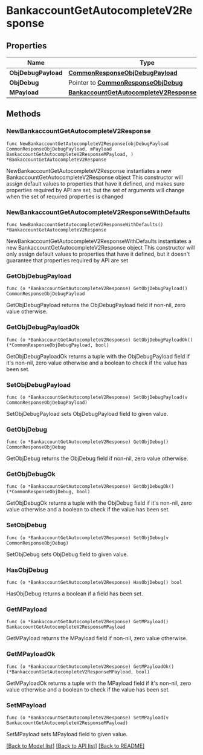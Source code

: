 # BankaccountGetAutocompleteV2Response

## Properties

Name | Type | Description | Notes
------------ | ------------- | ------------- | -------------
**ObjDebugPayload** | [**CommonResponseObjDebugPayload**](CommonResponseObjDebugPayload.md) |  | 
**ObjDebug** | Pointer to [**CommonResponseObjDebug**](CommonResponseObjDebug.md) |  | [optional] 
**MPayload** | [**BankaccountGetAutocompleteV2ResponseMPayload**](BankaccountGetAutocompleteV2ResponseMPayload.md) |  | 

## Methods

### NewBankaccountGetAutocompleteV2Response

`func NewBankaccountGetAutocompleteV2Response(objDebugPayload CommonResponseObjDebugPayload, mPayload BankaccountGetAutocompleteV2ResponseMPayload, ) *BankaccountGetAutocompleteV2Response`

NewBankaccountGetAutocompleteV2Response instantiates a new BankaccountGetAutocompleteV2Response object
This constructor will assign default values to properties that have it defined,
and makes sure properties required by API are set, but the set of arguments
will change when the set of required properties is changed

### NewBankaccountGetAutocompleteV2ResponseWithDefaults

`func NewBankaccountGetAutocompleteV2ResponseWithDefaults() *BankaccountGetAutocompleteV2Response`

NewBankaccountGetAutocompleteV2ResponseWithDefaults instantiates a new BankaccountGetAutocompleteV2Response object
This constructor will only assign default values to properties that have it defined,
but it doesn't guarantee that properties required by API are set

### GetObjDebugPayload

`func (o *BankaccountGetAutocompleteV2Response) GetObjDebugPayload() CommonResponseObjDebugPayload`

GetObjDebugPayload returns the ObjDebugPayload field if non-nil, zero value otherwise.

### GetObjDebugPayloadOk

`func (o *BankaccountGetAutocompleteV2Response) GetObjDebugPayloadOk() (*CommonResponseObjDebugPayload, bool)`

GetObjDebugPayloadOk returns a tuple with the ObjDebugPayload field if it's non-nil, zero value otherwise
and a boolean to check if the value has been set.

### SetObjDebugPayload

`func (o *BankaccountGetAutocompleteV2Response) SetObjDebugPayload(v CommonResponseObjDebugPayload)`

SetObjDebugPayload sets ObjDebugPayload field to given value.


### GetObjDebug

`func (o *BankaccountGetAutocompleteV2Response) GetObjDebug() CommonResponseObjDebug`

GetObjDebug returns the ObjDebug field if non-nil, zero value otherwise.

### GetObjDebugOk

`func (o *BankaccountGetAutocompleteV2Response) GetObjDebugOk() (*CommonResponseObjDebug, bool)`

GetObjDebugOk returns a tuple with the ObjDebug field if it's non-nil, zero value otherwise
and a boolean to check if the value has been set.

### SetObjDebug

`func (o *BankaccountGetAutocompleteV2Response) SetObjDebug(v CommonResponseObjDebug)`

SetObjDebug sets ObjDebug field to given value.

### HasObjDebug

`func (o *BankaccountGetAutocompleteV2Response) HasObjDebug() bool`

HasObjDebug returns a boolean if a field has been set.

### GetMPayload

`func (o *BankaccountGetAutocompleteV2Response) GetMPayload() BankaccountGetAutocompleteV2ResponseMPayload`

GetMPayload returns the MPayload field if non-nil, zero value otherwise.

### GetMPayloadOk

`func (o *BankaccountGetAutocompleteV2Response) GetMPayloadOk() (*BankaccountGetAutocompleteV2ResponseMPayload, bool)`

GetMPayloadOk returns a tuple with the MPayload field if it's non-nil, zero value otherwise
and a boolean to check if the value has been set.

### SetMPayload

`func (o *BankaccountGetAutocompleteV2Response) SetMPayload(v BankaccountGetAutocompleteV2ResponseMPayload)`

SetMPayload sets MPayload field to given value.



[[Back to Model list]](../README.md#documentation-for-models) [[Back to API list]](../README.md#documentation-for-api-endpoints) [[Back to README]](../README.md)


